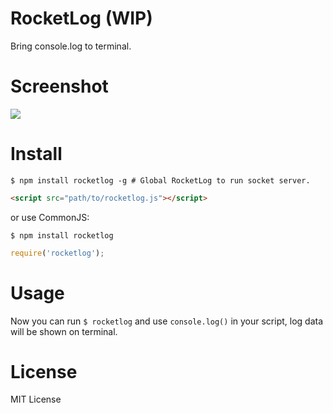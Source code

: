 # RocketLog (WIP)

Bring console.log to terminal.

# Screenshot

![](http://ww4.sinaimg.cn/large/62580dd9gw1ewcmmg4x75g20t30b2q9m.gif)

# Install

```shell
$ npm install rocketlog -g # Global RocketLog to run socket server.
```

```html
<script src="path/to/rocketlog.js"></script>
```

or use CommonJS:

```shell
$ npm install rocketlog
```

```javascript
require('rocketlog');
```

# Usage

Now you can run `$ rocketlog` and use `console.log()` in your script, log data will be shown on terminal.

# License

MIT License
